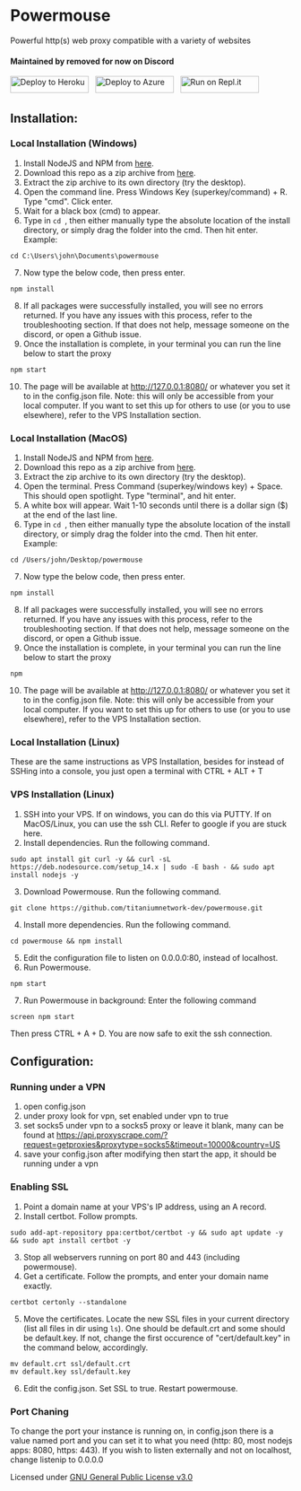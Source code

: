 # Powermouse
Powerful http(s) web proxy compatible with a variety of websites
#### Maintained by <b>removed for now</b> on Discord

<a href="https://heroku.com/deploy?template=https://github.com/vibedivde/powermouse/tree/master" title="Deploy to Heroku"><img alt="Deploy to Heroku" src="https://sys32.dev/assets/src/media/heroku.svg" width="140" height="30"><img></a>
&nbsp;
<a href="https://azuredeploy.net/repository=https://github.com/vibedivde/powermouse" title="Deploy to Azure"><img alt="Deploy to Azure" src="https://sys32.dev/assets/src/media/azure.svg" width="140" height="30"><img></a>
&nbsp;
<a href="https://repl.it/github/vibedivde/powermouse" title="Run on Repl.it"><img alt="Run on Repl.it" src="https://sys32.dev/assets/src/media/replit.svg" width="140" height="30"><img></a>
&nbsp;

## Installation:
### Local Installation (Windows)
1. Install NodeJS and NPM from [here](https://nodejs.org/en/download/).
2. Download this repo as a zip archive from [here](https://github.com/titaniumnetwork-dev/powermouse/archive/master.zip).
3. Extract the zip archive to its own directory (try the desktop).
4. Open the command line. Press Windows Key (superkey/command) + R. Type "cmd". Click enter.
5. Wait for a black box (cmd) to appear.
6. Type in `cd `, then either manually type the absolute location of the install directory, or simply drag the folder into the cmd. Then hit enter. Example:
```
cd C:\Users\john\Documents\powermouse
```
7. Now type the below code, then press enter.
```
npm install
```
8. If all packages were successfully installed, you will see no errors returned. If you have any issues with this process, refer to the troubleshooting section. If that does not help, message someone on the discord, or open a Github issue.
9. Once the installation is complete, in your terminal you can run the line below to start the proxy
```
npm start
```
10. The page will be available at http://127.0.0.1:8080/ or whatever you set it to in the config.json file. Note: this will only be accessible from your local computer. If you want to set this up for others to use (or you to use elsewhere), refer to the VPS Installation section.
### Local Installation (MacOS)
1. Install NodeJS and NPM from [here](https://nodejs.org/en/download/).
2. Download this repo as a zip archive from [here](https://github.com/titaniumnetwork-dev/powermouse/archive/master.zip).
3. Extract the zip archive to its own directory (try the desktop).
4. Open the terminal. Press Command (superkey/windows key) + Space. This should open spotlight. Type "terminal", and hit enter. 
5. A white box will appear. Wait 1-10 seconds until there is a dollar sign ($) at the end of the last line.
6. Type in `cd `, then either manually type the absolute location of the install directory, or simply drag the folder into the cmd. Then hit enter. Example:
```
cd /Users/john/Desktop/powermouse
```
7. Now type the below code, then press enter.
```
npm install
```
8. If all packages were successfully installed, you will see no errors returned. If you have any issues with this process, refer to the troubleshooting section. If that does not help, message someone on the discord, or open a Github issue.
9. Once the installation is complete, in your terminal you can run the line below to start the proxy
```
npm
```
10. The page will be available at http://127.0.0.1:8080/ or whatever you set it to in the config.json file. Note: this will only be accessible from your local computer. If you want to set this up for others to use (or you to use elsewhere), refer to the VPS Installation section.
### Local Installation (Linux)
These are the same instructions as VPS Installation, besides for instead of SSHing into a console, you just open a terminal with CTRL + ALT + T
### VPS Installation (Linux)
1. SSH into your VPS. If on windows, you can do this via PUTTY. If on MacOS/Linux, you can use the ssh CLI. Refer to google if you are stuck here.
2. Install dependencies. Run the following command.
```
sudo apt install git curl -y && curl -sL https://deb.nodesource.com/setup_14.x | sudo -E bash - && sudo apt install nodejs -y 
```
3. Download Powermouse. Run the following command.
```
git clone https://github.com/titaniumnetwork-dev/powermouse.git
```
4. Install more dependencies. Run the following command.
```
cd powermouse && npm install
```
5. Edit the configuration file to listen on 0.0.0.0:80, instead of localhost.
6. Run Powermouse.
```
npm start
```
7. Run Powermouse in background: Enter the following command
```
screen npm start
```
Then press CTRL + A + D. You are now safe to exit the ssh connection.
## Configuration:
### Running under a VPN
1. open config.json
2. under proxy look for vpn, set enabled under vpn to true
3. set socks5 under vpn to a socks5 proxy or leave it blank, many can be found at https://api.proxyscrape.com/?request=getproxies&proxytype=socks5&timeout=10000&country=US
4. save your config.json after modifying then start the app, it should be running under a vpn


### Enabling SSL
1. Point a domain name at your VPS's IP address, using an A record.
2. Install certbot. Follow prompts.
```
sudo add-apt-repository ppa:certbot/certbot -y && sudo apt update -y && sudo apt install certbot -y 
```
3. Stop all webservers running on port 80 and 443 (including powermouse).
4. Get a certificate. Follow the prompts, and enter your domain name exactly.
```
certbot certonly --standalone
```
5. Move the certificates. Locate the new SSL files in your current directory (list all files in dir using `ls`). One should be default.crt and some should be default.key. If not, change the first occurence of "cert/default.key" in the command below, accordingly.
```
mv default.crt ssl/default.crt
mv default.key ssl/default.key
```
6. Edit the config.json. Set SSL to true. Restart powermouse.
### Port Chaning
To change the port your instance is running on, in config.json there is a value named port and you can set it to what you need (http: 80, most nodejs apps: 8080, https: 443). If you wish to listen externally and not on localhost, change listenip to 0.0.0.0

Licensed under [GNU General Public License v3.0](LICENSE)
